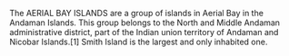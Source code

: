 The AERIAL BAY ISLANDS are a group of islands in Aerial Bay in the Andaman Islands. This group belongs to the North and Middle Andaman administrative district, part of the Indian union territory of Andaman and Nicobar Islands.[1] Smith Island is the largest and only inhabited one.
